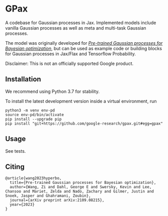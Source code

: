 # GPax
A codebase for Gaussian processes in Jax. Implemented models include vanilla Gaussian processes as well as meta and multi-task Gaussian processes.

The model was originally developed for *[Pre-trained Gaussian processes for Bayesian optimization](https://arxiv.org/pdf/2109.08215.pdf)*, but can be used as example code or building blocks for Gaussian processes in Jax/Flax and Tensorflow Probability.

Disclaimer: This is not an officially supported Google product.

## Installation
We recommend using Python 3.7 for stability.

To install the latest development version inside a virtual environment, run
```
python3 -m venv env-pd
source env-pd/bin/activate
pip install --upgrade pip
pip install "git+https://github.com/google-research/gpax.git#egg=gpax"
```

## Usage
See tests.

## Citing
```
@article{wang2023hyperbo,
  title={Pre-trained Gaussian processes for Bayesian optimization},
  author={Wang, Zi and Dahl, George E and Swersky, Kevin and Lee, Chansoo and Mariet, Zelda and Nado, Zachary and Gilmer, Justin and Snoek, Jasper and Ghahramani, Zoubin},
  journal={arXiv preprint arXiv:2109.08215},
  year={2023}
}
```
